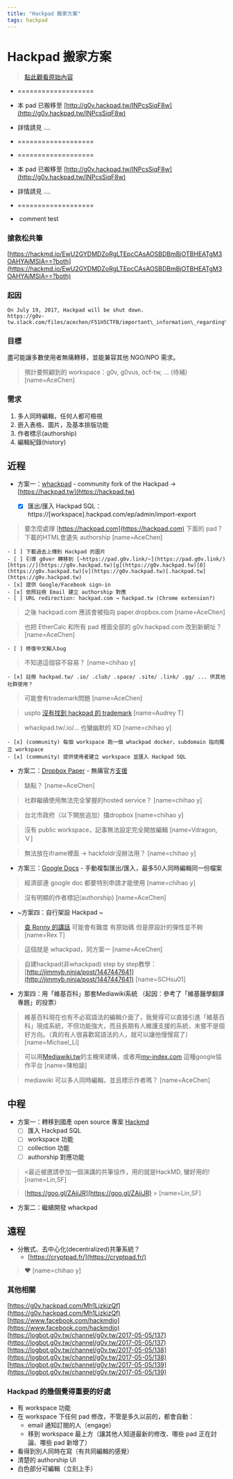 ```yaml
---
title: "Hackpad 搬家方案"
tags: hackpad
---
```


# Hackpad 搬家方案

> [點此觀看原始內容](https://g0v.hackpad.tw/INPcsSiqF8w)

- ===================
- 本 pad 已搬移至 [http://g0v.hackpad.tw/INPcsSiqF8w](http://g0v.hackpad.tw/INPcsSiqF8w)
- 詳情請見 ....
- ===================

- ===================
- 本 pad 已搬移至 [http://g0v.hackpad.tw/INPcsSiqF8w](http://g0v.hackpad.tw/INPcsSiqF8w)
- 詳情請見 ....
- ===================
-  comment test

### 搶救松共筆

[https://hackmd.io/EwU2GYDMDZoRgLTEpcCAsAOSBDBmBjOTBHEATgM3OAHYAjMSIA==?both](https://hackmd.io/EwU2GYDMDZoRgLTEpcCAsAOSBDBmBjOTBHEATgM3OAHYAjMSIA==?both)

### 起因

```
On July 19, 2017, Hackpad will be shut down.
https://g0v-tw.slack.com/files/acechen/F51H5CTFB/important\_information\_regarding\_your\_hackpad_account.txt

```
### 目標

盡可能讓多數使用者無痛轉移，並能兼容其他 NGO/NPO 需求。
> 預計要照顧到的 workspace：g0v, g0vus, ocf-tw, ... (待補)
> [name=AceChen]


### 需求

1.  多人同時編輯，任何人都可檢視
2.  嵌入表格、圖片，及基本排版功能
3.  作者標示(authorship)
4.  編輯紀錄(history)


## 近程

- 方案一：[whackpad](https://github.com/whackpad/whackpad) \- community fork of the Hackpad → [https://hackpad.tw](https://hackpad.tw)

    - [x] 匯出/匯入 Hackpad SQL：https://\[workspace\].hackpad.com/ep/admin/import-export
> 要怎麼處理 [https://hackpad.com](https://hackpad.com) 下面的 pad？下載的HTML會遺失 authorship
> [name=AceChen]

    - [ ] 下載過去上傳到 Hackpad 的圖片
    - [ ] 引導 g0ver 轉移到 [~https://pad.g0v.link/~](https://pad.g0v.link/) [https://](https://g0v.hackpad.tw)[g](https://g0v.hackpad.tw)[0](https://g0v.hackpad.tw)[v](https://g0v.hackpad.tw)[.hackpad.tw](https://g0v.hackpad.tw)
    - [x] 提供 Google/Facebook sign-in
    - [x] 依照註冊 Email 建立 authorship 對應
    - [ ] URL redirection: hackpad.com → hackpad.tw (Chrome extension?)
> 之後 hackpad.com 應該會被指向 paper.dropbox.com
> [name=AceChen]

> 也把 EtherCalc 和所有 pad 裡面全部的 g0v.hackpad.com 改到新網址？
> [name=AceChen]

    - [ ] 修復中文輸入bug
> 不知道這個容不容易？
> [name=chihao y]

    - [x] 註冊 hackpad.tw/ .io/ .club/ .space/ .site/ .link/ .gg/ ... 供其他社群使用？
> 可能會有trademark問題
> [name=AceChen]

> uspto [沒有找到 hackpad 的 trademark](https://search.uspto.gov/search?query=hackpad&op=Search&affiliate=web-sdmg-uspto.gov)
> [name=Audrey T]

> whackpad.tw/.io/... 也蠻幽默的 XD
> [name=chihao y]

    - [x] (community) 每個 workspace 跑一個 whackpad docker，subdomain 指向獨立 workspace
    - [x] (community) 提供使用者建立 workspace 並匯入 Hackpad SQL


- 方案二：[Dropbox Paper](https://www.dropbox.com/paper) \- 無痛官方[支援](https://www.dropbox.com/help/9156)
> 缺點？
> [name=AceChen]

> 社群繼續使用無法完全掌握的hosted service？
> [name=chihao y]

> 台北市政府（以下開放追加）擋dropbox
> [name=chihao y]

> 沒有 public workspace，記事無法設定完全開放編輯
> [name=Vdragon, Ｖ]

> 無法放在iframe裡面 -> hackfoldr沒辦法用？
> [name=chihao y]



- 方案三：[Google Docs](https://docs.google.com) \- 手動複製匯出/匯入，最多50人同時編輯同一份檔案
> <kiang> 經濟部連 google doc 都要特別申請才能使用
> [name=chihao y]

> 沒有明顯的作者標記(authorship)
> [name=AceChen]



- ~方案四：自行架設 Hackpad ~
> [查 Ronny 的講話](https://logbot.g0v.tw/channel/g0v.tw/2017-04-21#85) 可能會有難度 有原始碼 但是原設計的彈性並不夠
> [name=Rex T]

> 這個就是 whackpad，同方案一
> [name=AceChen]

> 自建hackpad(非whackpad) step by step教學：[http://jimmyb.ninja/post/1447447641](http://jimmyb.ninja/post/1447447641)
> [name=SCHsu01]



- 方案四：用「維基百科」那套Mediawiki系統
            （起因：參考了「維基醫學翻譯專題」的投票）
> 維基百科現在也有不必寫語法的編輯介面了，我覺得可以直接引進「維基百科」現成系統，不但功能強大，而且長期有人維護支援的系統，未嘗不是個好方向。（真的有人很喜歡寫語法的人，就可以讓他慢慢寫了）
> [name=Michael_Li]

> 可以用[Mediawiki.tw](https://Mediawiki.tw)的主機來建構，或者用[my-index.com](https://my-index.com) 這種google協作平台
> [name=陳柏諭]

> mediawiki 可以多人同時編輯，並且標示作者嗎？
> [name=AceChen]



## 中程

- 方案一：轉移到國產 open source 專案 [Hackmd](https://hackmd.io/)
    - [ ] 匯入 Hackpad SQL
    - [ ] workspace 功能
    - [ ] collection 功能
    - [ ] authorship 對應功能
> <最近被邀請參加一個演講的共筆協作，用的就是HackMD, 蠻好用的!
> [name=Lin,SF]

> [https://goo.gl/ZAiiJR](https://goo.gl/ZAiiJR) >
> [name=Lin,SF]


- 方案二：繼續開發 whackpad


## 遠程

- 分散式、去中心化(decentralized)共筆系統？
    - [https://cryptpad.fr/](https://cryptpad.fr/)
> :heart:
> [name=chihao y]





### 其他相關

[https://g0v.hackpad.com/Mh1LjzkizQf](https://g0v.hackpad.com/Mh1LjzkizQf)
[https://www.facebook.com/hackmdio](https://www.facebook.com/hackmdio)
[https://logbot.g0v.tw/channel/g0v.tw/2017-05-05/137](https://logbot.g0v.tw/channel/g0v.tw/2017-05-05/137)
[https://logbot.g0v.tw/channel/g0v.tw/2017-05-05/138](https://logbot.g0v.tw/channel/g0v.tw/2017-05-05/138)
[https://logbot.g0v.tw/channel/g0v.tw/2017-05-05/139](https://logbot.g0v.tw/channel/g0v.tw/2017-05-05/139)

### Hackpad 的幾個覺得重要的好處


- 有 workspace 功能
- 在 workspace 下任何 pad 修改，不管是多久以前的，都會自動：
    - email 通知訂閱的人（engage）
    - 移到 workspace 最上方（讓其他人知道最新的修改、哪些 pad 正在討論、哪些 pad 新增了）
- 看得到別人同時在寫（有共同編輯的感覺）
- 清楚的 authorship UI
- 白色部分可編輯（立刻上手）

